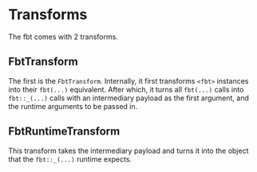# Transforms

The fbt comes with 2 transforms.

## FbtTransform
The first is the `FbtTransform`.  Internally, it first transforms `<fbt>` instances into their `fbt(...)` equivalent.  After which, it turns all `fbt(...)` calls into `fbt::_(...)` calls with an intermediary payload as the first argument, and the runtime arguments to be passed in.

## FbtRuntimeTransform
This transform takes the intermediary payload and turns it into the object that the `fbt::_(...)` runtime expects.
